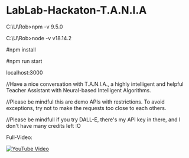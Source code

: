 # LabLab-Hackaton-T.A.N.I.A

C:\U\Rob>npm -v 9.5.0

C:\U\Rob>node -v v18.14.2

#npm install 

#npm run start

localhost:3000

//Have a nice conversation with T.A.N.I.A., a highly intelligent and helpful Teacher Assistant with Neural-based Intelligent Algorithms.

//Please be mindful this are demo APIs with restrictions. To avoid exceptions, try not to make the requests too close to each others.

//Please be mindfull if you try DALL-E, there's my API key in there, and I don't have many credits left :O

Full-Video:

[![YouTube Video](http://img.youtube.com/vi/cYkL4nJp4Oo/0.jpg)](http://www.youtube.com/watch?v=cYkL4nJp4Oo)
